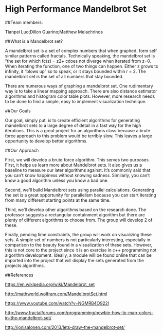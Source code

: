 # High Performance Mandelbrot Set
##Team members:

Tianpei Luo;Dillon Guarino;Matthew Melachrinos

##What is a Mandelbrot set?

A mandelbrot set is a set of complex numbers that when graphed, form self similar patterns called fractals. Technically speaking, the mandelbrot set is “the set for which fc(z) = z2+ cdoes not diverge when iterated from z=0. When iterating the function, one of two things can happen. Either z grows to infinity, it “blows up” so to speak, or it stays bounded within r = 2. The mandelbrot set is the set of all numbers that stay bounded. 

There are numerous ways of graphing a mandelbrot set. One rudimentary way is to take a linear mapping approach. There are also distance estimator algorithms and histogram color table plots. However, more research needs to be done to find a simple, easy to implement visualization technique.

##Our Goals

Our goal, simply put, is to create efficient algorithms for generating mandelbrot sets to a large degree of detail in a fast way for the high iterations. This is a great project for an algorithms class because a brute force approach to this problem would be terribly slow. This leaves a large opportunity to develop better algorithms. 

##Our Approach 

First, we will develop a brute force algorithm. This serves two purposes. First, it helps us learn more about Mandelbrot sets. It also gives us a baseline to measure our later algorithms against. It’s commonly said that you can’t know happiness without knowing sadness. Similarly, you can’t know a good algorithm unless you know a bad one.

Second, we’ll build Mandelbrot sets using parallel calculations. Generating the set is a great opportunity for parallelism because you can start iterating from many different starting points at the same time. 

Third, we’ll develop other algorithms based on the research done. The professor suggests a rectangular containment algorithm but there are plenty of different algorithms to choose from. The group will develop 2 of these.

Finally, pending time constraints, the group will work on visualizing these sets. A simple set of numbers is not particularly interesting, especially in comparison to the beauty found in a visualization of these sets. However, this is not core to the project since it is an exercise in c++ programming not algorithm development. Ideally, a module will be found online that can be imported into the project that will display the sets generated from the projects algorithms.

##References

https://en.wikipedia.org/wiki/Mandelbrot_set

http://mathworld.wolfram.com/MandelbrotSet.html

https://www.youtube.com/watch?v=NGMRB4O922I

http://www.fractalforums.com/programming/newbie-how-to-map-colors-in-the-mandelbrot-set/

http://jonisalonen.com/2013/lets-draw-the-mandelbrot-set/

